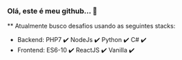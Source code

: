 ### Olá, este é meu github... 👋


** Atualmente busco desafios usando as seguintes stacks:
- Backend: PHP7 :heavy_check_mark: NodeJs :heavy_check_mark: Python :heavy_check_mark: C# :heavy_check_mark:
- Frontend: ES6-10 :heavy_check_mark: ReactJS :heavy_check_mark: Vanilla :heavy_check_mark:



